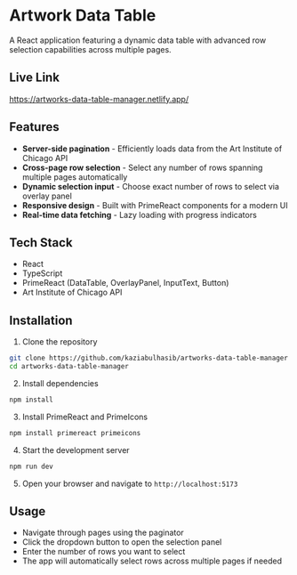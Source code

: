 # Artwork Data Table

A React application featuring a dynamic data table with advanced row selection capabilities across multiple pages.

## Live Link

https://artworks-data-table-manager.netlify.app/

## Features

- **Server-side pagination** - Efficiently loads data from the Art Institute of Chicago API
- **Cross-page row selection** - Select any number of rows spanning multiple pages automatically
- **Dynamic selection input** - Choose exact number of rows to select via overlay panel
- **Responsive design** - Built with PrimeReact components for a modern UI
- **Real-time data fetching** - Lazy loading with progress indicators

## Tech Stack

- React
- TypeScript
- PrimeReact (DataTable, OverlayPanel, InputText, Button)
- Art Institute of Chicago API

## Installation

1. Clone the repository

```bash
git clone https://github.com/kaziabulhasib/artworks-data-table-manager
cd artworks-data-table-manager
```

2. Install dependencies

```bash
npm install
```

3. Install PrimeReact and PrimeIcons

```bash
npm install primereact primeicons
```

4. Start the development server

```bash
npm run dev
```

5. Open your browser and navigate to `http://localhost:5173`

## Usage

- Navigate through pages using the paginator
- Click the dropdown button to open the selection panel
- Enter the number of rows you want to select
- The app will automatically select rows across multiple pages if needed
